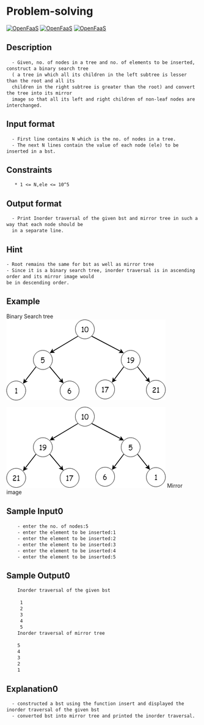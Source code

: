 # Problem-solving

[![OpenFaaS](https://img.shields.io/badge/Topic-ProblemSolving-darkblue.svg)](https://www.openfaas.com)
[![OpenFaaS](https://img.shields.io/badge/SubTopic-DataStructures-darkgreen.svg)](https://www.openfaas.com)
[![OpenFaaS](https://img.shields.io/badge/Language-C++-purple.svg)](https://www.openfaas.com)

## Description
    
      - Given, no. of nodes in a tree and no. of elements to be inserted, construct a binary search tree
      ( a tree in which all its children in the left subtree is lesser than the root and all its 
      children in the right subtree is greater than the root) and convert the tree into its mirror 
      image so that all its left and right children of non-leaf nodes are interchanged.

## Input format
      - First line contains N which is the no. of nodes in a tree.
      - The next N lines contain the value of each node (ele) to be inserted in a bst.

## Constraints
       * 1 <= N,ele <= 10^5

## Output format
      - Print Inorder traversal of the given bst and mirror tree in such a way that each node should be
      in a separate line.
## Hint
    - Root remains the same for bst as well as mirror tree
    - Since it is a binary search tree, inorder traversal is in ascending order and its mirror image would 
    be in descending order.

## Example
   Binary Search tree
 ![alt text](https://github.com/heera0410/Problem-solving/blob/master/Images/binary-search-tree.png)
   
 ![alt text](https://github.com/heera0410/Problem-solving/blob/master/Images/mirror-binary-search-tree.png)
  Mirror image
       
      
## Sample Input0
        
        - enter the no. of nodes:5
        - enter the element to be inserted:1
        - enter the element to be inserted:2
        - enter the element to be inserted:3
        - enter the element to be inserted:4
        - enter the element to be inserted:5

## Sample Output0
        Inorder traversal of the given bst

         1 
         2 
         3 
         4 
         5 
        Inorder traversal of mirror tree

        5 
        4 
        3 
        2 
        1 
 
 ## Explanation0
      - constructed a bst using the function insert and displayed the inorder traversal of the given bst
      - converted bst into mirror tree and printed the inorder traversal.

